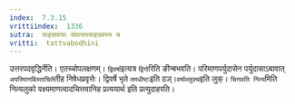 ```yaml
---
index:  7.3.15
vrittiindex:  1336
sutra:  सङ्ख्यायाः संवत्सरसङ्ख्यस्य च
vritti:  tattvabodhini 
---
```


उत्तरपदवृद्धिर्नेति। एतच्चोपलक्षणम्। `द्विवर्षा`इत्यत्र `द्विगो`रिति ङीन्बभवति। परिमाणपर्युदासेन पर्युदासाऽबावात् `अपरिमाणबिस्ताचिते`तीह निषेधप्रवृत्तेः। द्विवर्षे भृते `तमधीष्टः`इति ठञ्।`वर्षाल्लुक्च`इति लुक्। `चित्तवति नित्य`मिति नित्यलुको वक्ष्यमाणत्वादचित्तवानिह प्रत्ययार्थ इति प्रत्युदाहरति।

